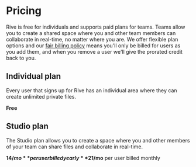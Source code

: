 # Pricing

Rive is free for individuals and supports paid plans for teams. Teams allow you to create a shared space where you and other team members can collaborate in real-time, no matter where you are. We offer flexible plan options and our [fair billing policy](fair-billing-policy.md) means you'll only be billed for users as you add them, and when you remove a user we'll give the prorated credit back to you.

## Individual plan

Every user that signs up for Rive has an individual area where they can create unlimited private files.

**Free**

## Studio plan

The Studio plan allows you to create a space where you and other members of your team can share files and collaborate in real-time.

**$14/mo** per user billed yearly  
**$21/mo** per user billed monthly



